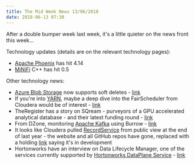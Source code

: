 ```yaml
---
title: The Mid Week News 13/06/2018
date: 2018-06-13 07:30
---
```

After a double bumper week last week, it's a little quieter on the news front this week...
<!--more-->

Technology updates (details are on the relevant technology pages):

* [Apache Phoenix](/technologies/apache-phoenix/) has hit 4.14
* [MiNiFi](/technologies/apache-nifi/minifi/) C++ has hit 0.5

Other technology news:

* [Azure Blob Storage](/technologies/microsoft-azure-blob-storage/) now supports soft deletes - [link](https://azure.microsoft.com/en-us/blog/soft-delete-for-azure-storage-blobs-ga/)
* If you're into [YARN](/technologies/apache-hadoop/yarn/), maybe a deep dive into the FairScheduler from Cloudera would be of interest - [link](http://blog.cloudera.com/blog/2018/06/yarn-fairscheduler-preemption-deep-dive/)
* TheRegister has a story on SQream - purveyors of a GPU accelerated analytical database - and their latest funding round - [link](https://www.theregister.co.uk/2018/05/30/sqream_b_round_alibaba/)
* From DZone, monitoring [Apache Kafka](/technologies/apache-kafka/) using Burrow - [link](https://dzone.com/articles/kafka-monitoring-with-burrow)
* It looks like Cloudera pulled [RecordService](/technologies/recordservice/) from public view at the end of last year - the website and all GitHub repos have gone, replaced with a holding [link](https://www.cloudera.com/downloads/beta/record-service.html) saying it's in development
* Hortonworks have an interview on Data Lifecycle Manager, one of the services currently supported by [Hortonworks DataPlane Service](/technologies/hortonworks-dataplane-service/) - [link](https://hortonworks.com/blog/data-replication-hadoop/)